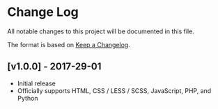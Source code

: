 # Change Log

All notable changes to this project will be documented in this file.

The format is based on [Keep a Changelog](http://keepachangelog.com/).

## [v1.0.0] - 2017-29-01
- Initial release
- Officially supports HTML, CSS / LESS / SCSS, JavaScript, PHP, and Python

